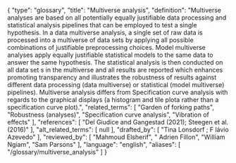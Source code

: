 {
    "type": "glossary",
    "title": "Multiverse analysis",
    "definition": "Multiverse analyses are based on all potentially equally justifiable data processing and statistical analysis pipelines that can be employed to test a single hypothesis. In a data multiverse analysis, a single set of raw data is processed into a multiverse of data sets by applying all possible combinations of justifiable preprocessing choices. Model multiverse analyses apply equally justifiable statistical models to the same data to answer the same hypothesis. The statistical analysis is then conducted on all data set s in the multiverse and all results are reported which enhances promoting transparency and illustrates the robustness of results against different data processing (data multiverse) or statistical (model multiverse) pipelines). Multiverse analysis differs from Specification curve analysis with regards to the graphical displays (a histogram and tile plota rather than a specification curve plot).",
    "related_terms": [
        "Garden of forking paths",
        "Robustness (analyses)",
        "Specification curve analysis",
        "Vibration of effects"
    ],
    "references": [
        "Del Giudice and Gangestad (2021); Steegen et al. (2016)"
    ],
    "alt_related_terms": [
        null
    ],
    "drafted_by": [
        "Tina Lonsdorf ; F lávio Azevedo"
    ],
    "reviewed_by": [
        "Mahmoud Elsherif",
        " Adrien Fillon",
        "William Ngiam",
        "Sam Parsons"
    ],
    "language": "english",
    "aliases": [
        "/glossary/multiverse_analysis"
    ]
}